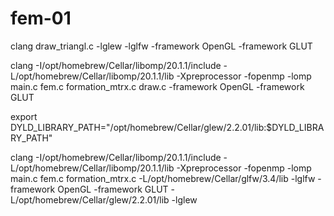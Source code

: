 # fem-01

clang draw_triangl.c -lglew -lglfw -framework OpenGL -framework GLUT

clang -I/opt/homebrew/Cellar/libomp/20.1.1/include -L/opt/homebrew/Cellar/libomp/20.1.1/lib -Xpreprocessor -fopenmp -lomp main.c fem.c formation_mtrx.c draw.c -framework OpenGL -framework GLUT

export DYLD_LIBRARY_PATH="/opt/homebrew/Cellar/glew/2.2.01/lib:$DYLD_LIBRARY_PATH"

clang -I/opt/homebrew/Cellar/libomp/20.1.1/include -L/opt/homebrew/Cellar/libomp/20.1.1/lib -Xpreprocessor -fopenmp -lomp main.c fem.c formation_mtrx.c -L/opt/homebrew/Cellar/glfw/3.4/lib -lglfw -framework OpenGL -framework GLUT -L/opt/homebrew/Cellar/glew/2.2.01/lib -lglew
